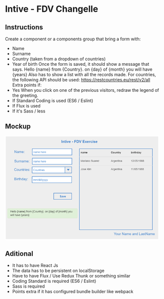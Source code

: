# Intive - FDV Changelle
## Instructions
Create a component or a components group that bring a form with:
- Name
- Surname
- Country (taken from a dropdown of countries)
- Year of birth
Once the form is saved, it should show a message that says.
Hello {name} from {Country}. on {day} of {month} you will have {years}
Also has to show a list with all the records made.
For countries, the following API should be used:
https://restcountries.eu/rest/v2/all
Extra points if:
- Yes When you click on one of the previous visitors, redraw the legend of the greeting.
- If Standard Coding is used (ES6 / Eslint)
- If Flux is used
- If it's Sass / less

## Mockup
 ![Mockup](https://github.com/zergote/intive-exercise/blob/master/docs/pasted%20image%200.png "Mockup")
## Aditional
- It has to have React Js
- The data has to be persistent on localStorage
- Have to have Flux / Use Redux Thunk or something similar
- Coding Standard is required (ES6 / Eslint)
- Sass is required
- Points extra if it has configured bundle builder like webpack
